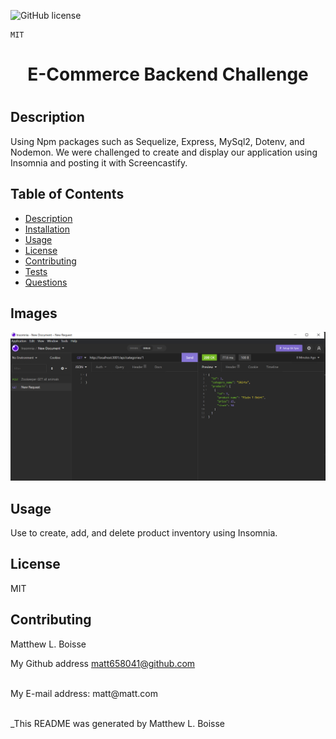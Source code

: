 ![GitHub license](https://img.shields.io/badge/license-MIT-blue.svg)

    MIT


  <h1 align='center'>E-Commerce Backend Challenge<h1/> 


  ## Description
  Using Npm packages such as Sequelize, Express, MySql2, Dotenv, and Nodemon. We were challenged to create and display our application using Insomnia and posting it with Screencastify.

  ## Table of Contents
  - [Description](#description)
  - [Installation](#installation)
  - [Usage](#usage)
  - [License](#license)
  - [Contributing](#contributing)
  - [Tests](#tests)
  - [Questions](#questions)
  
  ## Images
  ![alt-text](./Develop/images/insomnia-png.png) 

  ## Usage
  Use to create, add, and delete product inventory using Insomnia.

  ## License
 MIT

  ## Contributing
   Matthew  L. Boisse
   


  My Github address [matt658041@github.com](https://github.com/matt658041)<br />

  <br/>
  My E-mail address: matt@matt.com<br/><br/>

  _This README was generated by Matthew L. Boisse

